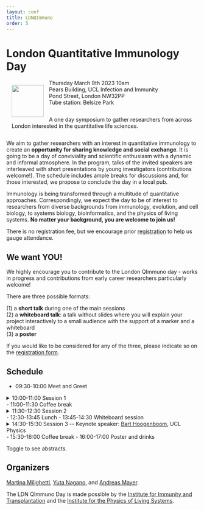 ```yaml
---
layout: conf
title: LDNQImmuno
order: 5
---
```


<div class="titlebox">
  <h1>
  London Quantitative Immunology Day
  </h1>
  <img style="width:6em;margin-left:1em;margin-top:1em;margin-right:1em" src="../images/ldnqimmuno.png" align="left">
  <p style="text-align:left">
    Thursday March 9th 2023 10am <br /> 
    Pears Building, UCL Infection and Immunity <br />
    Pond Street, London NW32PP <br />
    Tube station: Belsize Park <br />
  </p>
  <p style="margin-top:0em;padding:1em">
    A one day symposium to gather researchers from across London interested in the quantitative life sciences.
  </p>
</div>

We aim to gather researchers with an interest in quantitative immunology to create an **opportunity for sharing knowledge and social exchange**. It is going to be a day of conviviality and scientific enthusiasm with a dynamic and informal atmosphere. In the program, talks of the invited speakers are interleaved with short presentations by young investigators (contributions welcome!). The schedule includes ample breaks for discussions and, for those interested, we propose to conclude the day in a local pub.

Immunology is being transformed through a multitude of quantitative approaches. Correspondingly, we expect the day to be of interest to researchers from diverse backgrounds from immunology, evolution, and cell biology, to systems biology, bioinformatics, and the physics of living systems. **No matter your background, you are welcome to join us!**

There is no registration fee, but we encourage prior [registration](https://forms.office.com/Pages/ResponsePage.aspx?id=_oivH5ipW0yTySEKEdmlwsefyMHuSa9KkArfAHERWzNUQ0tOMlJIMElFUEVLNTM0T0RHMk9XSDZaSy4u) to help us gauge attendance.

## We want YOU!

We highly encourage you to contribute to the London QImmuno day - works in progress and contributions from early career researchers particularly welcome!

There are three possible formats:

(1) a **short talk** during one of the main sessions  
(2) a **whiteboard talk**: a talk without slides where you will explain your project interactively to a small audience with the support of a marker and a whiteboard  
(3) a **poster** 

If you would like to be considered for any of the three, please indicate so on the [registration form](https://forms.office.com/Pages/ResponsePage.aspx?id=_oivH5ipW0yTySEKEdmlwsefyMHuSa9KkArfAHERWzNUQ0tOMlJIMElFUEVLNTM0T0RHMk9XSDZaSy4u).


## Schedule

- 09:30-10:00 Meet and Greet  
<details>
<summary>
10:00-11:00 Session 1  
</summary>
To be announced
</details>
- 11:00-11:30 Coffee break  
<details>
<summary>
11:30-12:30 Session 2  
</summary>
To be announced
</details>
- 12:30-13:45 Lunch  
- 13:45-14:30 Whiteboard session  
<details>
<summary>
14:30-15:30 Session 3 -- Keynote speaker: <a href="https://www.hoogenboom-lab.com/">Bart Hoogenboom</a>, UCL Physics
</summary>
  <h3>Physical membrane properties protect cytotoxic T cells from suicide</h3>
  To eliminate virus-infected and tumour cells, cytotoxic T cells form a synapse with their target, in which they release pro-apoptotic granzymes as well as pore forming proteins called perforin. Perforin punches holes in the target membrane to facilitate cell entry for the granzymes, which next initiate a signalling cascade leading to programmed cell death (apoptosis). It has long been a mystery what protected the T cells from being targeted by the proteins they secrete to kill their targets. I will report on recent studies that have identified such self-protection mechanisms based on the physical properties of the T cell membrane. Notably, enhanced lipid order and packing reduce perforin binding, whereas externalisation of negatively charged lipids results in local deactivation of perforin. This raises the yet unanswered question if similar membrane-based protection could be used by cancer cells to evade immune killing.
</details>
- 15:30-16:00 Coffee break  
- 16:00-17:00 Poster and drinks  

Toggle to see abstracts.

## Organizers

[Martina Milighetti](https://twitter.com/martina_milig), [Yuta Nagano](https://www.yutanagano.com/), and [Andreas Mayer](https://qimmuno.com/).

The LDN QImmuno Day is made possible by the [Institute for Immunity and Transplantation](https://www.ucl.ac.uk/immunity-transplantation/ucl-institute-immunity-and-transplantation) and the [Institute for the Physics of Living Systems](https://www.ucl.ac.uk/physics-living-systems/institute-physics-living-systems).
